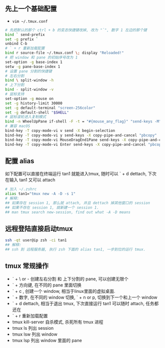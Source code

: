 ## 先上一个基础配置

- `vim ~/.tmux.conf`

```bash
# 先把默认的那个 ctrl + b 的变态快捷键改掉, 改为 "`", 数字 1 左边的那个键
bind ` send-prefix
set -g prefix `
unbind C-b
# ` + r 重新加载配置
bind r source-file ~/.tmux.conf \; display "Reloaded!"
# 把 window 和 pane 的初始序号改为 1 
set-option -g base-index 1
setw -g pane-base-index 1
# 设置 pane 分割的快捷键
# 左右分割
bind \ split-window -h
# 上下分割
bind - split-window -v 
# 鼠标支持
set-option -g mouse on
set -g history-limit 30000
set -g default-terminal "screen-256color"
set -g default-shell "$SHELL"
# 鼠标滚轮进入复制模式
bind -n WheelUpPane if-shell -F -t = "#{mouse_any_flag}" "send-keys -M" "if -Ft= '#{pane_in_mode}' 'send-keys -M' 'copy-mode -e'"
# 兼容 macOS
bind-key -T copy-mode-vi v send -X begin-selection
bind-key -T copy-mode-vi y send-keys -X copy-pipe-and-cancel "pbcopy"
bind-key -T copy-mode-vi MouseDragEnd1Pane send-keys -X copy-pipe-and-cancel "pbcopy"
bind-key -T copy-mode-vi Enter send-keys -X copy-pipe-and-cancel "pbcopy"
```

## 配置 alias

如下配置可以直接在终端运行 tan1 就能进入tmux, 随时可以 ` + d dettach, 下次在输入 tan1 又可以 attach

```bash
# 加入 ~/.zshrc
alias tan1="tmux new -A -D -s 1"
# 解释:
## 如果存在 session 1, 那么就 attach, 并且 dettach 掉其他窗口的 session
## 如果不存在 session 1, 就新建一个 session 1. 
## man tmux search new-session, find out what -A -D means
```

## 远程登陆直接启动tmux

```bash
ssh -qt user@ip zsh -ci tan1
## 解释:
## ssh 到 远程服务器, 执行 zsh 下面的 alias tan1, 一步到位的运行 tmux. 
```

## tmux 常规操作

- ` + \ or - 创建左右分割 和 上下分割的 pane, 可以创建无限个
- ` + 方向键, 在不同的 pane 里面切换
- ` + c , 创建一个 window, 相当于linux里面的虚拟桌面.
- \` + 数字, 在不同的 window 切换,  \` + n or p, 切换到下一个和上一个 window
- ` + d dettach, 相当于退出 tmux, 下次直接运行 tan1 可以随时 attach, 任务都还在
- ` + r 重新加载配置
- tmux kill-server 自杀模式, 杀死所有 tmux 进程
- tmux ls 列出 session
- tmux lsw 列出 window
- tmux lsp 列出 window 里面的 pane 
